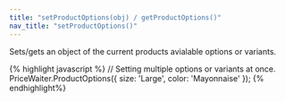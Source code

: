 ```yaml
---
title: "setProductOptions(obj) / getProductOptions()"
nav_title: "setProductOptions()"
---
```


Sets/gets an object of the current products avialable options or variants.

{% highlight javascript %}
// Setting multiple options or variants at once.
PriceWaiter.ProductOptions({
    size: 'Large',
    color: 'Mayonnaise'
});
{% endhighlight%}